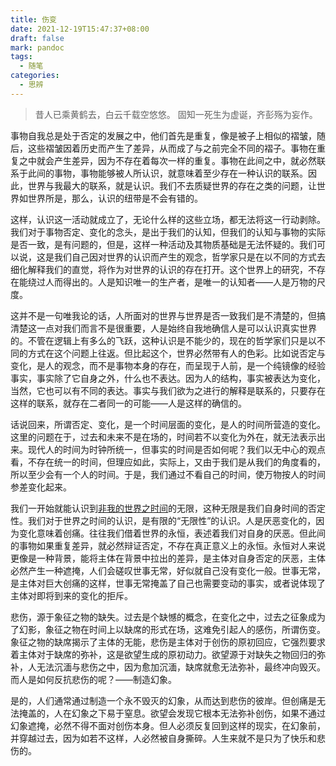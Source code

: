 ```yaml
---
title: 伤变
date: 2021-12-19T15:47:37+08:00
draft: false
mark: pandoc
tags:
  - 随笔
categories:
  - 思辨
---
```


> 昔人已乘黄鹤去，白云千载空悠悠。
> 固知一死生为虚诞，齐彭殇为妄作。

事物自我总是处于否定的发展之中，他们首先是重复，像是被子上相似的褶皱，随后，这些褶皱因着历史而产生了差异，从而成了与之前完全不同的褶子。事物在重复之中就会产生差异，因为不存在着每次一样的重复。事物在此间之中，就必然联系于此间的事物，事物能够被人所认识，就意味着至少存在一种认识的联系。因此，世界与我最大的联系，就是认识。我们不去质疑世界的存在之类的问题，让世界如世界所是，那么，认识的纽带是不会有错的。

这样，认识这一活动就成立了，无论什么样的这些立场，都无法将这一行动剥除。我们对于事物否定、变化的念头，是出于我们的认知，但我们的认知与事物的实际是否一致，是有问题的，但是，这样一种活动及其物质基础是无法怀疑的。我们可以说，这是我们自己因对世界的认识而产生的观念，哲学家只是在以不同的方式去细化解释我们的直觉，将作为对世界的认识的存在打开。这个世界上的研究，不存在能绕过人而得出的。人是知识唯一的生产者，是唯一的认知者——人是万物的尺度。

这并不是一句唯我论的话，人所面对的世界与世界是否一致我们是不清楚的，但搞清楚这一点对我们而言不是很重要，人是始终自我地确信人是可以认识真实世界的。不管在逻辑上有多么的飞跃，这种认识是不能少的，现在的哲学家们只是以不同的方式在这个问题上往返。但比起这个，世界必然带有人的色彩。比如说否定与变化，是人的观念，而不是事物本身的存在，而呈现于人前，是一个纯镜像的经验事实，事实除了它自身之外，什么也不表达。因为人的结构，事实被表达为变化，当然，它也可以有不同的表达。事实与我们欲为之进行的解释是联系的，只要存在这样的联系，就存在二者同一的可能——人是这样的确信的。

话说回来，所谓否定、变化，是一个时间层面的变化，是人的时间所营造的变化。这里的问题在于，过去和未来不是在场的，时间若不以变化为外在，就无法表示出来。现代人的时间为时钟所统一，但事实的时间是否如何呢？我们以无中心的观点看，不存在统一的时间，但理应如此，实际上，又由于我们是从我们的角度看的，所以至少会有一个人的时间。于是，我们通过不看自己的时间，使万物按人的时间参差变化起来。

我们一开始就能认识到<u>非我的世界之时间</u>的无限，这种无限是我们自身时间的否定性。我们对于世界之时间的认识，是有限的“无限性”的认识。人是厌恶变化的，因为变化意味着创痛。往往我们借着世界的永恒，表述着我们对自身的厌恶。但此间的事物如果重复差异，就必然辩证否定，不存在真正意义上的永恒。永恒对人来说更像是一种背景，能将主体在背景中拉出的差异，是主体对自身否定的厌恶，主体必然产生一种遮掩，人们会磋叹世事无常，好似就自己没有变化一般。世事无常，是主体对巨大创痛的这样，世事无常掩盖了自己也需要变动的事实，或者说体现了主体对即将到来的变化的拒斥。

悲伤，源于象征之物的缺失。过去是个缺憾的概念，在变化之中，过去之征象成为了幻影，象征之物在时间上以缺席的形式在场，这难免引起人的感伤，所谓伤变。象征之物的缺席揭示了主体的无能，悲伤是主体对于创伤的原初回应，它强烈要求着主体对于缺席的弥补，这是欲望生成的原初动力。欲望源于对缺失之物回归的弥补，人无法沉湎与悲伤之中，因为愈加沉湎，缺席就愈无法弥补，最终冲向毁灭。而人是如何反抗悲伤的呢？——制造幻象。

是的，人们通常通过制造一个永不毁灭的幻象，从而达到悲伤的彼岸。但创痛是无法掩盖的，人在幻象之下易于窒息。欲望会发现它根本无法弥补创伤，如果不通过幻象遮掩，必然不得不面对创伤本身。但人必须反复回到这样的现实，在幻象前，并穿越过去，因为如若不这样，人必然被自身撕碎。人生来就不是只为了快乐和悲伤的。
